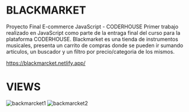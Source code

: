 # BLACKMARKET
Proyecto Final E-commerce JavaScript - CODERHOUSE
Primer trabajo realizado en JavaScript como parte de la entraga final del curso para la plataforma CODERHOUSE.
Blackmarket es una tienda de instrumentos musicales, presenta un carrito de compras donde se pueden ir sumando articulos, un buscador y un filtro por precio/categoria de los mismos.

https://blackmarcket.netlify.app/

# VIEWS

![backmarcket1](https://user-images.githubusercontent.com/84545725/153991362-bb3f93f3-2215-46f4-afea-4480cb0c9f41.jpg)
![backmarcket2](https://user-images.githubusercontent.com/84545725/153991373-d447c9dc-082a-4ad6-b436-c176d3b02d81.jpg)


